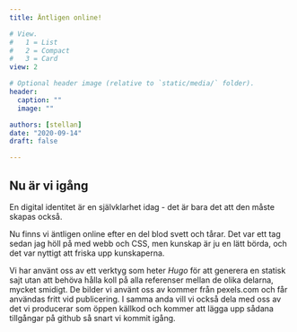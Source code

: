 ```yaml
---
title: Äntligen online!

# View.
#   1 = List
#   2 = Compact
#   3 = Card
view: 2

# Optional header image (relative to `static/media/` folder).
header:
  caption: ""
  image: ""

authors: [stellan]
date: "2020-09-14"
draft: false

---
```


## Nu är vi igång

En digital identitet är en självklarhet idag - det är bara det att den måste skapas också.

Nu finns vi äntligen online efter en del blod svett och tårar. Det var ett tag sedan jag höll på med webb och CSS, men kunskap är ju en lätt börda, och det var nyttigt att friska upp kunskaperna.

Vi har använt oss av ett verktyg som heter _Hugo_ för att generera en statisk sajt utan att behöva hålla koll på alla referenser mellan de olika delarna, mycket smidigt. De bilder vi använt oss av kommer från pexels.com och får användas fritt vid publicering. I samma anda vill vi också dela med oss av det vi producerar som öppen källkod och kommer att lägga upp sådana tillgångar på github så snart vi kommit igång.